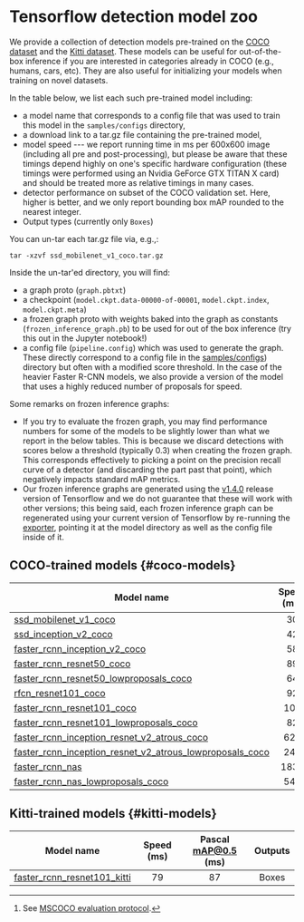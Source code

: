 # Tensorflow detection model zoo

We provide a collection of detection models pre-trained on the [COCO
dataset](http://mscoco.org) and the [Kitti dataset](http://www.cvlibs.net/datasets/kitti/).
These models can be useful for
out-of-the-box inference if you are interested in categories already in COCO
(e.g., humans, cars, etc). They are also useful for initializing your models when
training on novel datasets.

In the table below, we list each such pre-trained model including:

* a model name that corresponds to a config file that was used to train this
  model in the `samples/configs` directory,
* a download link to a tar.gz file containing the pre-trained model,
* model speed --- we report running time in ms per 600x600 image (including all
  pre and post-processing), but please be
  aware that these timings depend highly on one's specific hardware
  configuration (these timings were performed using an Nvidia
  GeForce GTX TITAN X card) and should be treated more as relative timings in
  many cases.
* detector performance on subset of the COCO validation set.
  Here, higher is better, and we only report bounding box mAP rounded to the
  nearest integer.
* Output types (currently only `Boxes`)

You can un-tar each tar.gz file via, e.g.,:

```
tar -xzvf ssd_mobilenet_v1_coco.tar.gz
```

Inside the un-tar'ed directory, you will find:

* a graph proto (`graph.pbtxt`)
* a checkpoint
  (`model.ckpt.data-00000-of-00001`, `model.ckpt.index`, `model.ckpt.meta`)
* a frozen graph proto with weights baked into the graph as constants
  (`frozen_inference_graph.pb`) to be used for out of the box inference
    (try this out in the Jupyter notebook!)
* a config file (`pipeline.config`) which was used to generate the graph.  These
  directly correspond to a config file in the
  [samples/configs](https://github.com/tensorflow/models/tree/master/research/object_detection/samples/configs)) directory but often with a modified score threshold.  In the case
  of the heavier Faster R-CNN models, we also provide a version of the model
  that uses a highly reduced number of proposals for speed.

Some remarks on frozen inference graphs:

* If you try to evaluate the frozen graph, you may find performance numbers for
  some of the models to be slightly lower than what we report in the below
  tables.  This is because we discard detections with scores below a
  threshold (typically 0.3) when creating the frozen graph.  This corresponds
  effectively to picking a point on the precision recall curve of
  a detector (and discarding the part past that point), which negatively impacts
  standard mAP metrics.
* Our frozen inference graphs are generated using the
  [v1.4.0](https://github.com/tensorflow/tensorflow/tree/v1.4.0)
  release version of Tensorflow and we do not guarantee that these will work
  with other versions; this being said, each frozen inference graph can be
  regenerated using your current version of Tensorflow by re-running the
  [exporter](https://github.com/tensorflow/models/blob/master/research/object_detection/g3doc/exporting_models.md),
  pointing it at the model directory as well as the config file inside of it.


## COCO-trained models {#coco-models}

| Model name  | Speed (ms) | COCO mAP[^1] | Outputs |
| ------------ | :--------------: | :--------------: | :-------------: |
| [ssd_mobilenet_v1_coco](http://download.tensorflow.org/models/object_detection/ssd_mobilenet_v1_coco_2017_11_08.tar.gz) | 30 | 21 | Boxes |
| [ssd_inception_v2_coco](http://download.tensorflow.org/models/object_detection/ssd_inception_v2_coco_2017_11_08.tar.gz) | 42 | 24 | Boxes |
| [faster_rcnn_inception_v2_coco](http://download.tensorflow.org/models/object_detection/faster_rcnn_inception_v2_coco_2017_11_08.tar.gz) | 58 | 28 | Boxes |
| [faster_rcnn_resnet50_coco](http://download.tensorflow.org/models/object_detection/faster_rcnn_resnet50_coco_2017_11_08.tar.gz) | 89 | 30 | Boxes |
| [faster_rcnn_resnet50_lowproposals_coco](http://download.tensorflow.org/models/object_detection/faster_rcnn_resnet50_lowproposals_coco_2017_11_08.tar.gz) | 64 |  | Boxes |
| [rfcn_resnet101_coco](http://download.tensorflow.org/models/object_detection/rfcn_resnet101_coco_2017_11_08.tar.gz)  | 92 | 30 | Boxes |
| [faster_rcnn_resnet101_coco](http://download.tensorflow.org/models/object_detection/faster_rcnn_resnet101_coco_2017_11_08.tar.gz) | 106 | 32 | Boxes |
| [faster_rcnn_resnet101_lowproposals_coco](http://download.tensorflow.org/models/object_detection/faster_rcnn_resnet101_lowproposals_coco_2017_11_08.tar.gz) | 82 |  | Boxes |
| [faster_rcnn_inception_resnet_v2_atrous_coco](http://download.tensorflow.org/models/object_detection/faster_rcnn_inception_resnet_v2_atrous_coco_2017_11_08.tar.gz) | 620 | 37 | Boxes |
| [faster_rcnn_inception_resnet_v2_atrous_lowproposals_coco](http://download.tensorflow.org/models/object_detection/faster_rcnn_inception_resnet_v2_atrous_lowproposals_coco_2017_11_08.tar.gz) | 241 |  | Boxes |
| [faster_rcnn_nas](http://download.tensorflow.org/models/object_detection/faster_rcnn_nas_coco_2017_11_08.tar.gz) | 1833 | 43 | Boxes |
| [faster_rcnn_nas_lowproposals_coco](http://download.tensorflow.org/models/object_detection/faster_rcnn_nas_lowproposals_coco_2017_11_08.tar.gz) | 540 |  | Boxes |



## Kitti-trained models {#kitti-models}

Model name                                                                                                                                                        | Speed (ms) | Pascal mAP@0.5 (ms) | Outputs
----------------------------------------------------------------------------------------------------------------------------------------------------------------- | :---: | :-------------: | :-----:
[faster_rcnn_resnet101_kitti](http://download.tensorflow.org/models/object_detection/faster_rcnn_resnet101_kitti_2017_11_08.tar.gz) | 79  | 87              | Boxes

[^1]: See [MSCOCO evaluation protocol](http://cocodataset.org/#detections-eval).

